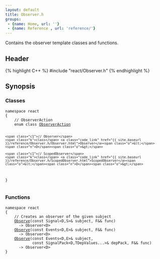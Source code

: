 ```yaml
---
layout: default
title: Observer.h
groups: 
 - {name: Home, url: ''}
 - {name: Reference , url: 'reference/'}
---
```

Contains the observer template classes and functions.

## Header
{% highlight C++ %}
#include "react/Observer.h"
{% endhighlight %}

## Synopsis

### Classes

<div class="highlight"><pre><code class="c++"><span class="k">namespace</span> <span class="n">react</span>
<span class="p">{</span>
    <span class="c1">// ObserverAction</span>
    <span class="k">enum</span> <span class="k">class</span> <a class="code_link" href="{{ site.baseurl }}/reference/Observer.h/ObserverAction.html">ObserverAction</a>

    <span class="c1">// Observer</span>
    <span class="k">class</span> <a class="code_link" href="{{ site.baseurl }}/reference/Observer.h/Observer.html">Observer</a><span class="o">&lt;</span><span class="n">D</span><span class="o">&gt;</span>

    <span class="c1">// ScopedObserver</span>
    <span class="k">class</span> <a class="code_link" href="{{ site.baseurl }}/reference/Observer.h/ScopedObserver.html">ScopedObserver</a><span class="o">&lt;</span><span class="n">D</span><span class="o">&gt;</span>
<span class="p">}</span>
</code></pre></div>

<!--
{% highlight C++ %}
namespace react
{
    // ObserverAction
    class ObserverAction
    
    // Observer
    class Observer<D>;

    // ScopedObserver
    class ScopedObserver<D>;
}
{% endhighlight %}
-->

### Functions

<div class="highlight"><pre><code class="c++"><span class="k">namespace</span> <span class="n">react</span>
<span class="p">{</span>
    <span class="c1">// Creates an observer of the given subject</span>
    <a class="code_link" href="{{ site.baseurl }}/reference/Observer.h/Observe.html">Observe</a><span class="p">(</span><span class="k">const</span> <span class="n">Signal</span><span class="o">&lt;</span><span class="n">D</span><span class="p">,</span><span class="n">S</span><span class="o">&gt;&amp;</span> <span class="n">subject</span><span class="p">,</span> <span class="n">F</span><span class="o">&amp;&amp;</span> <span class="n">func</span><span class="p">)</span>
      <span class="o">-&gt;</span> <span class="n">Observer</span><span class="o">&lt;</span><span class="n">D</span><span class="o">&gt;</span>
    <a class="code_link" href="{{ site.baseurl }}/reference/Observer.h/Observe.html">Observe</a><span class="p">(</span><span class="k">const</span> <span class="n">Events</span><span class="o">&lt;</span><span class="n">D</span><span class="p">,</span><span class="n">E</span><span class="o">&gt;&amp;</span> <span class="n">subject</span><span class="p">,</span> <span class="n">F</span><span class="o">&amp;&amp;</span> <span class="n">func</span><span class="p">)</span>
      <span class="o">-&gt;</span> <span class="n">Observer</span><span class="o">&lt;</span><span class="n">D</span><span class="o">&gt;</span>
    <a class="code_link" href="{{ site.baseurl }}/reference/Observer.h/Observe.html">Observe</a><span class="p">(</span><span class="k">const</span> <span class="n">Events</span><span class="o">&lt;</span><span class="n">D</span><span class="p">,</span><span class="n">E</span><span class="o">&gt;&amp;</span> <span class="n">subject</span><span class="p">,</span>
            <span class="k">const</span> <span class="n">SignalPack</span><span class="o">&lt;</span><span class="n">D</span><span class="p">,</span><span class="n">TDepValues</span><span class="p">...</span><span class="o">&gt;&amp;</span> <span class="n">depPack</span><span class="p">,</span> <span class="n">F</span><span class="o">&amp;&amp;</span> <span class="n">func</span><span class="p">)</span>
      <span class="o">-&gt;</span> <span class="n">Observer</span><span class="o">&lt;</span><span class="n">D</span><span class="o">&gt;</span>
<span class="p">}</span>
</code></pre></div>

<!--
{% highlight C++ %}

namespace react
{
    // Creates an observer of the given subject
    Observe(const Signal<D,S>& subject, F&& func)
      -> Observer<D>
    Observe</a>(const Events<D,E>& subject, F&& func)
      -> Observer<D>
    Observe</a>(const Events<D,E>& subject,
            const SignalPack<D,TDepValues...>& depPack, F&& func)
      -> Observer<D>
}
{% endhighlight %}
-->